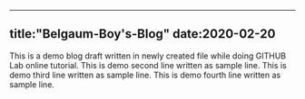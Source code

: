 ----
title:"Belgaum-Boy's-Blog"
date:2020-02-20
----
This is a demo blog draft written in newly created file while doing GITHUB Lab online tutorial.
This is demo second line written as sample line.
This is demo third line written as sample line.
This is demo fourth line written as sample line.
